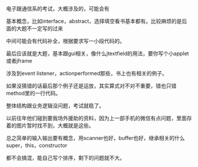 电子跟通信系的考试，大概涉及的，可能会有

基本概念，比如interface，abstract，选择填空看书基本都有。比较麻烦的是后面的大题不一定写的过来

中间可能会有代码补全，根据要求写一小段代码的。

最后应该就是大题，基本跟gui相关，像什么jtextfield的用法，要你写个小applet或者jframe

涉及到event listener，actionperformed那些，书上也有相关的例子。

如果没猜错的话最后那个例子还是运放，其实算式对不对不重要，错也只错method里的一行代码。

整体结构跟业务逻辑没问题，考试就稳了。

以前往年他们碰到要我场外援助的资料，因为上一部手机的微信有点问题，里面存着的图片暂时找不到，大概就是这些。

总之简单的输入输出要有概念，用scanner也好，buffer也好，继承相关的什么super，this，constructor

都不会搞混，能自己写个排序，剩下的问题就不大。
